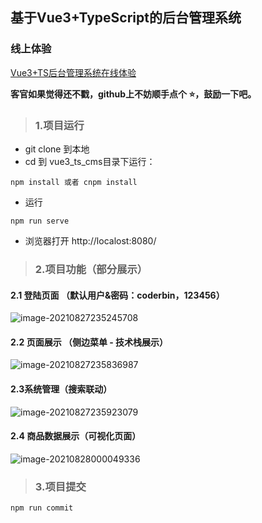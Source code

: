 ## 基于Vue3+TypeScript的后台管理系统

### 线上体验

[Vue3+TS后台管理系统在线体验](http://cms.coderbin.link)

**客官如果觉得还不戳，github上不妨顺手点个 :star:，鼓励一下吧。**



> ### 1.项目运行

* git clone 到本地
* cd 到 vue3_ts_cms目录下运行：

~~~
npm install 或者 cnpm install
~~~

* 运行

~~~
npm run serve
~~~

* 浏览器打开 http://localost:8080/

> ### 2.项目功能（部分展示）

#### 2.1 登陆页面 （默认用户&密码：coderbin，123456）

![image-20210827235245708](https://img-blog.csdnimg.cn/972393c864c74d1cb3f368ab88246dcc.png?x-oss-process=image/watermark,type_ZHJvaWRzYW5zZmFsbGJhY2s,shadow_50,text_Q1NETiBA5b-Y5b-Y56KO5paMYmlu,size_20,color_FFFFFF,t_70,g_se,x_16)

#### 2.2 页面展示 （侧边菜单 - 技术栈展示）

![image-20210827235836987](https://gitee.com/coderfzb/typora-imges/raw/master/project_images%20/image-20210827235836987.png)

#### 2.3系统管理（搜索联动）

![image-20210827235923079](https://gitee.com/coderfzb/typora-imges/raw/master/project_images%20/image-20210827235923079.png)

#### 2.4 商品数据展示（可视化页面）

![image-20210828000049336](https://gitee.com/coderfzb/typora-imges/raw/master/project_images%20/image-20210828000049336.png)

> ### 3.项目提交

~~~
npm run commit
~~~

